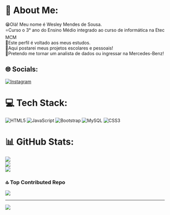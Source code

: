 # 🌵 About Me:
😁Olá! Meu nome é Wesley Mendes de Sousa.<br>⭐Curso o 3° ano do Ensino Médio integrado ao curso de informática na Etec MCM<br>📕Este perfil é voltado aos meus estudos.<br>📗Aqui postarei meus projetos escolares e pessoais!<br>📘Pretendo me tornar um analista de dados ou ingressar na Mercedes-Benz!


## 🌐 Socials:
[![Instagram](https://img.shields.io/badge/Instagram-%23E4405F.svg?logo=Instagram&logoColor=white)](https://instagram.com/https://www.instagram.com/wesmendesss/)
# 💻 Tech Stack:
![HTML5](https://img.shields.io/badge/html5-%23E34F26.svg?style=for-the-badge&logo=html5&logoColor=white) ![JavaScript](https://img.shields.io/badge/javascript-%23323330.svg?style=for-the-badge&logo=javascript&logoColor=%23F7DF1E) ![Bootstrap](https://img.shields.io/badge/bootstrap-%238511FA.svg?style=for-the-badge&logo=bootstrap&logoColor=white) ![MySQL](https://img.shields.io/badge/mysql-%2300000f.svg?style=for-the-badge&logo=mysql&logoColor=white) ![CSS3](https://img.shields.io/badge/css3-%231572B6.svg?style=for-the-badge&logo=css3&logoColor=white)
# 📊 GitHub Stats:
![](https://github-readme-stats.vercel.app/api?username=wes-mendes&theme=gotham&hide_border=false&include_all_commits=true&count_private=false)<br/>
![](https://github-readme-streak-stats.herokuapp.com/?user=wes-mendes&theme=gotham&hide_border=false)<br/>
![](https://github-readme-stats.vercel.app/api/top-langs/?username=wes-mendes&theme=gotham&hide_border=false&include_all_commits=true&count_private=false&layout=compact)
### 🔝 Top Contributed Repo
![](https://github-contributor-stats.vercel.app/api?username=wes-mendes&limit=5&theme=dark&combine_all_yearly_contributions=true)

---
[![](https://visitcount.itsvg.in/api?id=wes-mendes&icon=0&color=12)](https://visitcount.itsvg.in)
